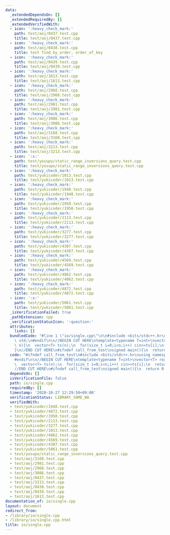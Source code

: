 ```yaml
---
data:
  _extendedDependsOn: []
  _extendedRequiredBy: []
  _extendedVerifiedWith:
  - icon: ':heavy_check_mark:'
    path: test/aoj/0437.test.cpp
    title: test/aoj/0437.test.cpp
  - icon: ':heavy_check_mark:'
    path: test/aoj/0438.test.cpp
    title: test find_by_order, order_of_key
  - icon: ':heavy_check_mark:'
    path: test/aoj/0439.test.cpp
    title: test/aoj/0439.test.cpp
  - icon: ':heavy_check_mark:'
    path: test/aoj/1613.test.cpp
    title: test/aoj/1613.test.cpp
  - icon: ':heavy_check_mark:'
    path: test/aoj/2968.test.cpp
    title: test/aoj/2968.test.cpp
  - icon: ':heavy_check_mark:'
    path: test/aoj/2981.test.cpp
    title: test/aoj/2981.test.cpp
  - icon: ':heavy_check_mark:'
    path: test/aoj/3086.test.cpp
    title: test/aoj/3086.test.cpp
  - icon: ':heavy_check_mark:'
    path: test/aoj/3168.test.cpp
    title: test/aoj/3168.test.cpp
  - icon: ':heavy_check_mark:'
    path: test/aoj/3213.test.cpp
    title: test/aoj/3213.test.cpp
  - icon: ':x:'
    path: test/yosupo/static_range_inversions_query.test.cpp
    title: test/yosupo/static_range_inversions_query.test.cpp
  - icon: ':heavy_check_mark:'
    path: test/yukicoder/1013.test.cpp
    title: test/yukicoder/1013.test.cpp
  - icon: ':heavy_check_mark:'
    path: test/yukicoder/1948.test.cpp
    title: test/yukicoder/1948.test.cpp
  - icon: ':heavy_check_mark:'
    path: test/yukicoder/1950.test.cpp
    title: test/yukicoder/1950.test.cpp
  - icon: ':heavy_check_mark:'
    path: test/yukicoder/2113.test.cpp
    title: test/yukicoder/2113.test.cpp
  - icon: ':heavy_check_mark:'
    path: test/yukicoder/3277.test.cpp
    title: test/yukicoder/3277.test.cpp
  - icon: ':heavy_check_mark:'
    path: test/yukicoder/4387.test.cpp
    title: test/yukicoder/4387.test.cpp
  - icon: ':heavy_check_mark:'
    path: test/yukicoder/4569.test.cpp
    title: test/yukicoder/4569.test.cpp
  - icon: ':heavy_check_mark:'
    path: test/yukicoder/4862.test.cpp
    title: test/yukicoder/4862.test.cpp
  - icon: ':heavy_check_mark:'
    path: test/yukicoder/4872.test.cpp
    title: test/yukicoder/4872.test.cpp
  - icon: ':x:'
    path: test/yukicoder/5061.test.cpp
    title: test/yukicoder/5061.test.cpp
  _isVerificationFailed: true
  _pathExtension: cpp
  _verificationStatusIcon: ':question:'
  attributes:
    links: []
  bundledCode: "#line 1 \"io/single.cpp\"\n\n#include <bits/stdc++.h>\nusing namespace\
    \ std;\n#endif\n\n//BEGIN CUT HERE\ntemplate<typename T=int>\nvector<T> read(size_t\
    \ n){\n  vector<T> ts(n);\n  for(size_t i=0;i<n;i++) cin>>ts[i];\n  return ts;\n\
    }\n//END CUT HERE\n#ifndef call_from_test\nsigned main(){\n  return 0;\n}\n#endif\n"
  code: "#ifndef call_from_test\n#include <bits/stdc++.h>\nusing namespace std;\n\
    #endif\n\n//BEGIN CUT HERE\ntemplate<typename T=int>\nvector<T> read(size_t n){\n\
    \  vector<T> ts(n);\n  for(size_t i=0;i<n;i++) cin>>ts[i];\n  return ts;\n}\n\
    //END CUT HERE\n#ifndef call_from_test\nsigned main(){\n  return 0;\n}\n#endif\n"
  dependsOn: []
  isVerificationFile: false
  path: io/single.cpp
  requiredBy: []
  timestamp: '2020-10-27 12:29:50+09:00'
  verificationStatus: LIBRARY_SOME_WA
  verifiedWith:
  - test/yukicoder/1948.test.cpp
  - test/yukicoder/4872.test.cpp
  - test/yukicoder/1950.test.cpp
  - test/yukicoder/2113.test.cpp
  - test/yukicoder/3277.test.cpp
  - test/yukicoder/1013.test.cpp
  - test/yukicoder/4862.test.cpp
  - test/yukicoder/4569.test.cpp
  - test/yukicoder/4387.test.cpp
  - test/yukicoder/5061.test.cpp
  - test/yosupo/static_range_inversions_query.test.cpp
  - test/aoj/3168.test.cpp
  - test/aoj/2981.test.cpp
  - test/aoj/2968.test.cpp
  - test/aoj/3086.test.cpp
  - test/aoj/0437.test.cpp
  - test/aoj/3213.test.cpp
  - test/aoj/0438.test.cpp
  - test/aoj/0439.test.cpp
  - test/aoj/1613.test.cpp
documentation_of: io/single.cpp
layout: document
redirect_from:
- /library/io/single.cpp
- /library/io/single.cpp.html
title: io/single.cpp
---
```

